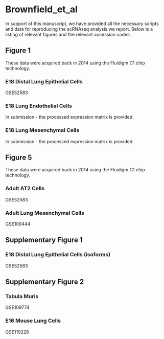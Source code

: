 # Brownfield_et_al
In support of this manuscript, we have provided all the necessary scripts and data for reproducing the scRNAseq analysis we report. Below is a listing of relevant figures and the relevant accession codes.

## Figure 1
These data were acquired back in 2014 using the Fluidigm C1 chip technology.
### E18 Distal Lung Epithelial Cells
GSE52583
### E18 Lung Endothelial Cells
In submission - the processed expression matrix is provided.
### E18 Lung Mesenchymal Cells
In submission - the processed expression matrix is provided.

## Figure 5
These data were acquired back in 2014 using the Fluidigm C1 chip technology.
### Adult AT2 Cells
GSE52583
### Adult Lung Mesenchymal Cells
GSE109444
## Supplementary Figure 1
### E18 Distal Lung Epithelial Cells (isoforms)
GSE52583
## Supplementary Figure 2
### Tabula Muris
GSE109774
### E16 Mouse Lung Cells
GSE119228
